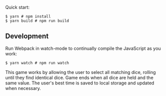 

Quick start:

```
$ yarn # npm install
$ yarn build # npm run build
````

## Development

Run Webpack in watch-mode to continually compile the JavaScript as you work:

```
$ yarn watch # npm run watch
```

This game works by allowing the user to select all matching dice, rolling until they find identical dice. Game ends when all dice are held and the same value. The user's best time is saved to local storage and updated when necessary. 
